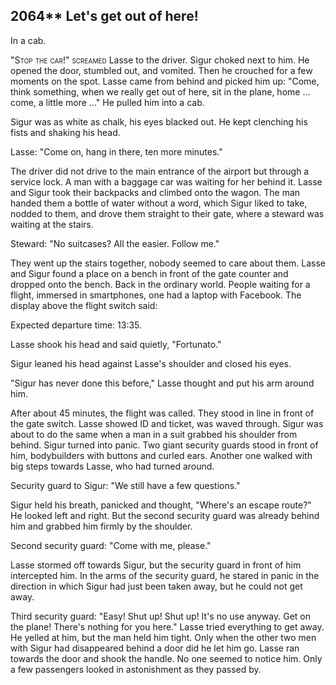 
## **2064**** Let's get out of here!

In a cab.

<span style="font-variant:small-caps;">"Stop the car!" screamed</span> Lasse to the driver.
Sigur choked next to him.
He opened the door, stumbled out, and vomited.
Then he crouched for a few moments on the spot.
Lasse came from behind and picked him up: "Come, think something, when we really get out of here, sit in the plane, home ... come, a little more ..." He pulled him into a cab.

Sigur was as white as chalk, his eyes blacked out.
He kept clenching his fists and shaking his head.

Lasse: "Come on, hang in there, ten more minutes."

The driver did not drive to the main entrance of the airport but through a service lock.
A man with a baggage car was waiting for her behind it.
Lasse and Sigur took their backpacks and climbed onto the wagon.
The man handed them a bottle of water without a word, which Sigur liked to take, nodded to them, and drove them straight to their gate, where a steward was waiting at the stairs.

Steward: "No suitcases?
All the easier.
Follow me."

They went up the stairs together, nobody seemed to care about them.
Lasse and Sigur found a place on a bench in front of the gate counter and dropped onto the bench.
Back in the ordinary world.
People waiting for a flight, immersed in smartphones, one had a laptop with Facebook.
The display above the flight switch said:

Expected departure time: 13:35.

Lasse shook his head and said quietly, "Fortunato."

Sigur leaned his head against Lasse's shoulder and closed his eyes.

"Sigur has never done this before," Lasse thought and put his arm around him.

After about 45 minutes, the flight was called.
They stood in line in front of the gate switch.
Lasse showed ID and ticket, was waved through.
Sigur was about to do the same when a man in a suit grabbed his shoulder from behind.
Sigur turned into panic.
Two giant security guards stood in front of him, bodybuilders with buttons and curled ears.
Another one walked with big steps towards Lasse, who had turned around.

Security guard to Sigur: "We still have a few questions."

Sigur held his breath, panicked and thought, "Where's an escape route?" He looked left and right.
But the second security guard was already behind him and grabbed him firmly by the shoulder.

Second security guard: "Come with me, please."

Lasse stormed off towards Sigur, but the security guard in front of him intercepted him.
In the arms of the security guard, he stared in panic in the direction in which Sigur had just been taken away, but he could not get away.

Third security guard: "Easy!
Shut up! Shut up!
It's no use anyway.
Get on the plane!
There's nothing for you here."
Lasse tried everything to get away.
He yelled at him, but the man held him tight.
Only when the other two men with Sigur had disappeared behind a door did he let him go.
Lasse ran towards the door and shook the handle.
No one seemed to notice him.
Only a few passengers looked in astonishment as they passed by.

